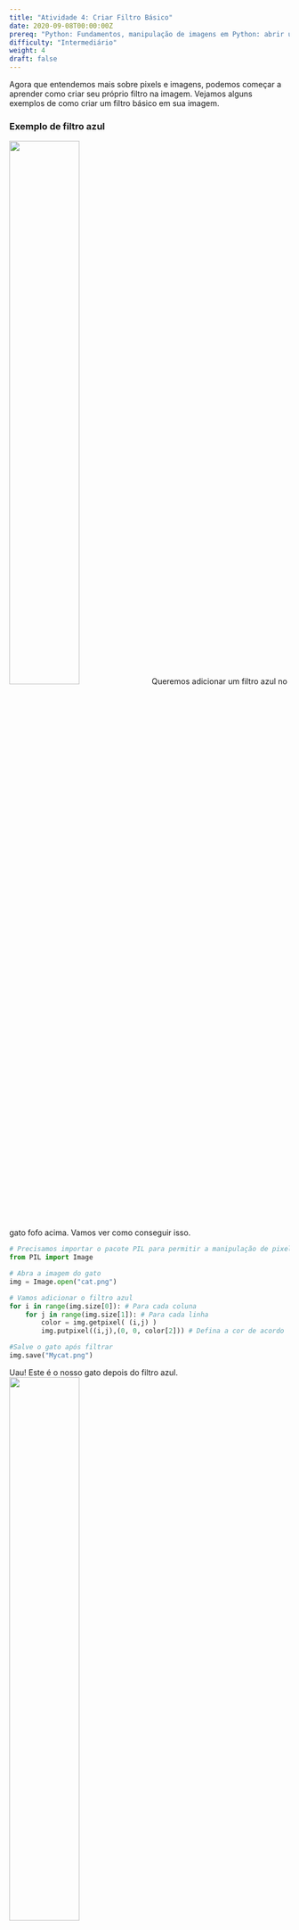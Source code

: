 ```yaml
---
title: "Atividade 4: Criar Filtro Básico"
date: 2020-09-08T00:00:00Z
prereq: "Python: Fundamentos, manipulação de imagens em Python: abrir uma imagem, Python: cores e pixels"
difficulty: "Intermediário"
weight: 4
draft: false
---
```


Agora que entendemos mais sobre pixels e imagens, podemos começar a aprender como criar seu próprio filtro na imagem. Vejamos alguns exemplos de como criar um filtro básico em sua imagem.

### Exemplo de filtro azul

<img src="../../media/cat.png" width=50%>
Queremos adicionar um filtro azul no gato fofo acima. Vamos ver como conseguir isso.

```python
# Precisamos importar o pacote PIL para permitir a manipulação de pixels.
from PIL import Image

# Abra a imagem do gato
img = Image.open("cat.png")

# Vamos adicionar o filtro azul
for i in range(img.size[0]): # Para cada coluna
    for j in range(img.size[1]): # Para cada linha
        color = img.getpixel( (i,j) )
        img.putpixel((i,j),(0, 0, color[2])) # Defina a cor de acordo

#Salve o gato após filtrar
img.save("Mycat.png")
```

Uau! Este é o nosso gato depois do filtro azul.
<img src="../../media/bluefiltercat.png" width=50%>

{{% notice tip %}}
Como isso funcionou? Vejamos o circuito: 

```python
for i in range(img.size[0]): # Para cada coluna
    for j in range(img.size[1]): # Para cada linha
        color = img.getpixel( (i,j) ) # Obtenha o pixel atual
        img.putpixel((i,j),(0, 0, color[2])) # Defina a cor de acordo
```

Começamos percorrendo a imagem, por cada coluna e cada linha, para obter cada pixel. Em seguida, obtém o valor da cor atual do pixel. Para definir um filtro azul para esse pixel, tudo o que fazemos é definir os valores RGB 'Vermelho' e 'Verde' como 0. Portanto, apenas os valores 'Azul' permanecem!

{{% /notice %}}


### Desafio - Crie seu próprio filtro

Seguindo o exemplo acima, tente criar seus próprios filtros com cores diferentes.
<a class="my-2 mx-4 btn btn-info" href="https://replit.com/@nuevofoundation/Python-Pixel-Activity4" target="_blank">Iniciar Replit</a>

Finalmente, pense e tente criar um filtro cinza. Falaremos sobre como criar um filtro cinza na próxima seção.
